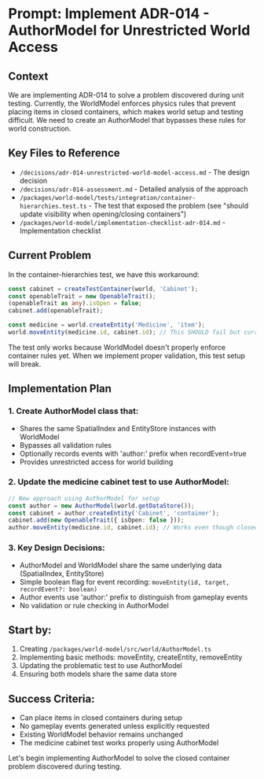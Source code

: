 # Prompt: Implement ADR-014 - AuthorModel for Unrestricted World Access

## Context
We are implementing ADR-014 to solve a problem discovered during unit testing. Currently, the WorldModel enforces physics rules that prevent placing items in closed containers, which makes world setup and testing difficult. We need to create an AuthorModel that bypasses these rules for world construction.

## Key Files to Reference
- `/decisions/adr-014-unrestricted-world-model-access.md` - The design decision
- `/decisions/adr-014-assessment.md` - Detailed analysis of the approach
- `/packages/world-model/tests/integration/container-hierarchies.test.ts` - The test that exposed the problem (see "should update visibility when opening/closing containers")
- `/packages/world-model/implementation-checklist-adr-014.md` - Implementation checklist

## Current Problem
In the container-hierarchies test, we have this workaround:
```typescript
const cabinet = createTestContainer(world, 'Cabinet');
const openableTrait = new OpenableTrait();
(openableTrait as any).isOpen = false;
cabinet.add(openableTrait);

const medicine = world.createEntity('Medicine', 'item');
world.moveEntity(medicine.id, cabinet.id); // This SHOULD fail but currently doesn't
```

The test only works because WorldModel doesn't properly enforce container rules yet. When we implement proper validation, this test setup will break.

## Implementation Plan

### 1. Create AuthorModel class that:
- Shares the same SpatialIndex and EntityStore instances with WorldModel
- Bypasses all validation rules
- Optionally records events with 'author:' prefix when recordEvent=true
- Provides unrestricted access for world building

### 2. Update the medicine cabinet test to use AuthorModel:
```typescript
// New approach using AuthorModel for setup
const author = new AuthorModel(world.getDataStore());
const cabinet = author.createEntity('Cabinet', 'container');
cabinet.add(new OpenableTrait({ isOpen: false }));
author.moveEntity(medicine.id, cabinet.id); // Works even though closed!
```

### 3. Key Design Decisions:
- AuthorModel and WorldModel share the same underlying data (SpatialIndex, EntityStore)
- Simple boolean flag for event recording: `moveEntity(id, target, recordEvent?: boolean)`
- Author events use 'author:' prefix to distinguish from gameplay events
- No validation or rule checking in AuthorModel

## Start by:
1. Creating `/packages/world-model/src/world/AuthorModel.ts`
2. Implementing basic methods: moveEntity, createEntity, removeEntity
3. Updating the problematic test to use AuthorModel
4. Ensuring both models share the same data store

## Success Criteria:
- Can place items in closed containers during setup
- No gameplay events generated unless explicitly requested
- Existing WorldModel behavior remains unchanged
- The medicine cabinet test works properly using AuthorModel

Let's begin implementing AuthorModel to solve the closed container problem discovered during testing.
